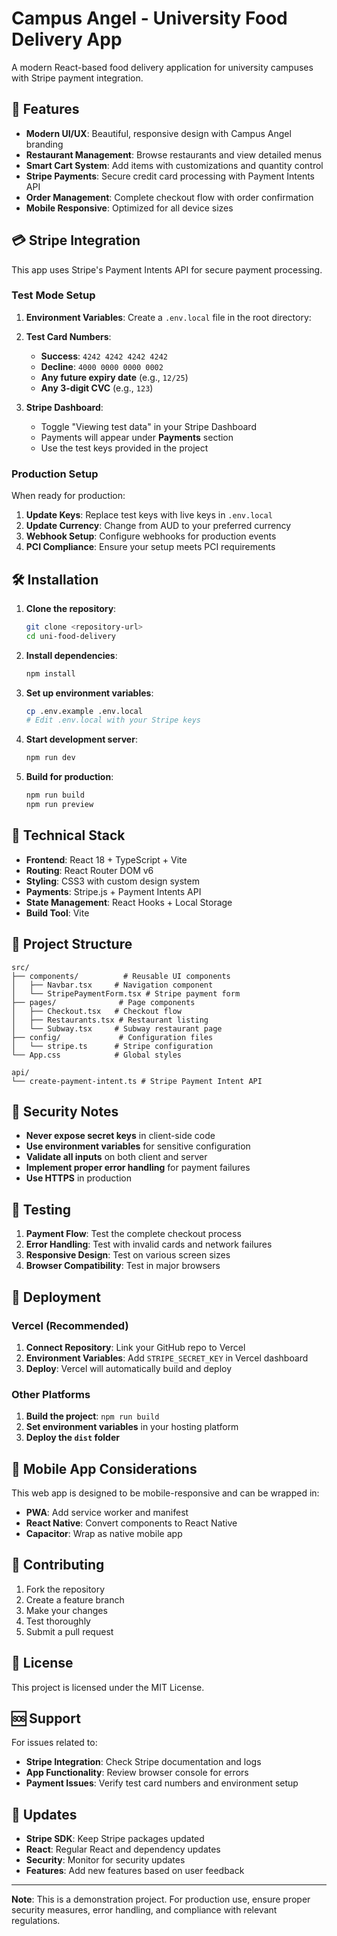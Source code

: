 # Campus Angel - University Food Delivery App

A modern React-based food delivery application for university campuses with Stripe payment integration.

## 🚀 Features

- **Modern UI/UX**: Beautiful, responsive design with Campus Angel branding
- **Restaurant Management**: Browse restaurants and view detailed menus
- **Smart Cart System**: Add items with customizations and quantity control
- **Stripe Payments**: Secure credit card processing with Payment Intents API
- **Order Management**: Complete checkout flow with order confirmation
- **Mobile Responsive**: Optimized for all device sizes

## 💳 Stripe Integration

This app uses Stripe's Payment Intents API for secure payment processing.

### Test Mode Setup

1. **Environment Variables**: Create a `.env.local` file in the root directory:


2. **Test Card Numbers**:
   - **Success**: `4242 4242 4242 4242`
   - **Decline**: `4000 0000 0000 0002`
   - **Any future expiry date** (e.g., `12/25`)
   - **Any 3-digit CVC** (e.g., `123`)

3. **Stripe Dashboard**: 
   - Toggle "Viewing test data" in your Stripe Dashboard
   - Payments will appear under **Payments** section
   - Use the test keys provided in the project

### Production Setup

When ready for production:

1. **Update Keys**: Replace test keys with live keys in `.env.local`
2. **Update Currency**: Change from AUD to your preferred currency
3. **Webhook Setup**: Configure webhooks for production events
4. **PCI Compliance**: Ensure your setup meets PCI requirements

## 🛠️ Installation

1. **Clone the repository**:
   ```bash
   git clone <repository-url>
   cd uni-food-delivery
   ```

2. **Install dependencies**:
   ```bash
   npm install
   ```

3. **Set up environment variables**:
   ```bash
   cp .env.example .env.local
   # Edit .env.local with your Stripe keys
   ```

4. **Start development server**:
   ```bash
   npm run dev
   ```

5. **Build for production**:
   ```bash
   npm run build
   npm run preview
   ```

## 🔧 Technical Stack

- **Frontend**: React 18 + TypeScript + Vite
- **Routing**: React Router DOM v6
- **Styling**: CSS3 with custom design system
- **Payments**: Stripe.js + Payment Intents API
- **State Management**: React Hooks + Local Storage
- **Build Tool**: Vite

## 📁 Project Structure

```
src/
├── components/          # Reusable UI components
│   ├── Navbar.tsx     # Navigation component
│   └── StripePaymentForm.tsx # Stripe payment form
├── pages/              # Page components
│   ├── Checkout.tsx   # Checkout flow
│   ├── Restaurants.tsx # Restaurant listing
│   └── Subway.tsx     # Subway restaurant page
├── config/             # Configuration files
│   └── stripe.ts      # Stripe configuration
└── App.css            # Global styles

api/
└── create-payment-intent.ts # Stripe Payment Intent API
```

## 🔐 Security Notes

- **Never expose secret keys** in client-side code
- **Use environment variables** for sensitive configuration
- **Validate all inputs** on both client and server
- **Implement proper error handling** for payment failures
- **Use HTTPS** in production

## 🧪 Testing

1. **Payment Flow**: Test the complete checkout process
2. **Error Handling**: Test with invalid cards and network failures
3. **Responsive Design**: Test on various screen sizes
4. **Browser Compatibility**: Test in major browsers

## 🚀 Deployment

### Vercel (Recommended)

1. **Connect Repository**: Link your GitHub repo to Vercel
2. **Environment Variables**: Add `STRIPE_SECRET_KEY` in Vercel dashboard
3. **Deploy**: Vercel will automatically build and deploy

### Other Platforms

1. **Build the project**: `npm run build`
2. **Set environment variables** in your hosting platform
3. **Deploy the `dist` folder**

## 📱 Mobile App Considerations

This web app is designed to be mobile-responsive and can be wrapped in:
- **PWA**: Add service worker and manifest
- **React Native**: Convert components to React Native
- **Capacitor**: Wrap as native mobile app

## 🤝 Contributing

1. Fork the repository
2. Create a feature branch
3. Make your changes
4. Test thoroughly
5. Submit a pull request

## 📄 License

This project is licensed under the MIT License.

## 🆘 Support

For issues related to:
- **Stripe Integration**: Check Stripe documentation and logs
- **App Functionality**: Review browser console for errors
- **Payment Issues**: Verify test card numbers and environment setup

## 🔄 Updates

- **Stripe SDK**: Keep Stripe packages updated
- **React**: Regular React and dependency updates
- **Security**: Monitor for security updates
- **Features**: Add new features based on user feedback

---

**Note**: This is a demonstration project. For production use, ensure proper security measures, error handling, and compliance with relevant regulations.
